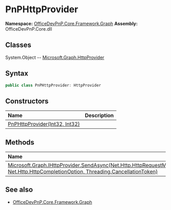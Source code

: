 # PnPHttpProvider

**Namespace:** [OfficeDevPnP.Core.Framework.Graph](OfficeDevPnP.Core.Framework.Graph.md)
**Assembly:** OfficeDevPnP.Core.dll
## Classes
System.Object
-- [Microsoft.Graph.HttpProvider](Microsoft.Graph.HttpProvider.md)
## Syntax
```C#
public class PnPHttpProvider: HttpProvider
```
## Constructors
|**Name**|**Description**|
|:-----|:-----|
| [PnPHttpProvider(Int32, Int32)](PnPHttpProviderconstructor1details.md) | 
## Methods
|**Name**|**Description**|
|:-----|:-----|
| [Microsoft.Graph.IHttpProvider.SendAsync(Net.Http.HttpRequestMessage, Net.Http.HttpCompletionOption, Threading.CancellationToken)](PnPHttpProviderMicrosoft.Graph.IHttpProvider.SendAsyncNet.Http.HttpRequestMessageNet.Http.HttpCompletionOptionThreading.CancellationToken.md) | 
## See also
- [OfficeDevPnP.Core.Framework.Graph](OfficeDevPnP.Core.Framework.Graph.md)
